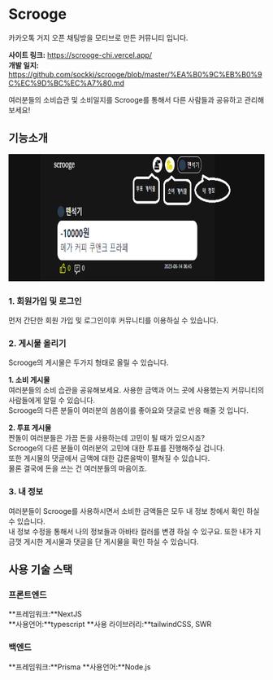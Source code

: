 # Scrooge

카카오톡 거지 오픈 채팅방을 모티브로 만든 커뮤니티 입니다.

**사이트 링크:** <https://scrooge-chi.vercel.app/>                 
**개발 일지:** <https://github.com/sockki/scrooge/blob/master/%EA%B0%9C%EB%B0%9C%EC%9D%BC%EC%A7%80.md>               

여러분들의 소비습관 및 소비일지를 Scrooge를 통해서 다른 사람들과 공유하고 관리해보세요!

## 기능소개

<img src='/anyfile/개발일지사진/메인화면1.png' width="820px" height="250px" title="메인화면1"></img><br/>

### 1. 회원가입 및 로그인

먼저 간단한 회원 가입 및 로그인이후 커뮤니티를 이용하실 수 있습니다.

### 2. 게시물 올리기

Scrooge의 게시물은 두가지 형태로 올릴 수 있습니다.

**1. 소비 게시물**             
   여러분들의 소비 습관을 공유해보세요. 사용한 금액과 어느 곳에 사용했는지 커뮤니티의 사람들에게 알릴 수 있습니다.  
   Scrooge의 다른 분들이 여러분의 씀씀이를 좋아요와 댓글로 반응 해줄 것 입니다.

**2. 투표 게시물**                 
   짠돌이 여러분들은 가끔 돈을 사용하는데 고민이 될 때가 있으시죠?      
   Scrooge의 다른 분들이 여러분의 고민에 대한 투표를 진행해주실 겁니다.  
   또한 게시물의 댓글에서 금액에 대한 갑론을박이 펼쳐질 수 있습니다.  
   물론 결국에 돈을 쓰는 건 여러분들의 마음이죠.

### 3. 내 정보

여러분들이 Scrooge를 사용하시면서 소비한 금액들은 모두 내 정보 창에서 확인 하실 수 있습니다.  
내 정보 수정을 통해서 나의 정보들과 아바타 컬러를 변경 하실 수 있구요.
또한 내가 지금껏 게시한 게시물과 댓글을 단 게시물을 확인 하실 수 있습니다.

## 사용 기술 스택

### 프론트엔드
          
**프레임워크:**NextJS      
**사용언어:**typescript
**사용 라이브러리:**tailwindCSS, SWR

### 백엔드          
            
**프레임워크:**Prisma
**사용언어:**Node.js

